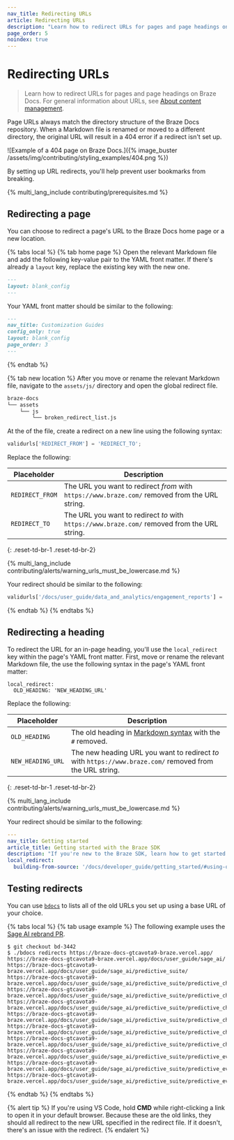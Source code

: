 ```yaml
---
nav_title: Redirecting URLs
article: Redirecting URLs
description: "Learn how to redirect URLs for pages and page headings on Braze Docs."
page_order: 5
noindex: true
---
```


# Redirecting URLs

> Learn how to redirect URLs for pages and page headings on Braze Docs. For general information about URLs, see [About content management]({{site.baseurl}}/contributing/content_management/#urls).

Page URLs always match the directory structure of the Braze Docs repository. When a Markdown file is renamed or moved to a different directory, the original URL will result in a 404 error if a redirect isn't set up.

![Example of a 404 page on Braze Docs.]({% image_buster /assets/img/contributing/styling_examples/404.png %})

By setting up URL redirects, you'll help prevent user bookmarks from breaking.

{% multi_lang_include contributing/prerequisites.md %}

## Redirecting a page

You can choose to redirect a page's URL to the Braze Docs home page or a new location.

{% tabs local %}
{% tab home page %}
Open the relevant Markdown file and add the following key-value pair to the YAML front matter. If there's already a `layout` key, replace the existing key with the new one.

```markdown
---
layout: blank_config
---
```

Your YAML front matter should be similar to the following:

```markdown
---
nav_title: Customization Guides
config_only: true
layout: blank_config
page_order: 3
---
```
{% endtab %}

{% tab new location %}
After you move or rename the relevant Markdown file, navigate to the `assets/js/` directory and open the global redirect file.

```bash
braze-docs
└── assets
    └── js
        └── broken_redirect_list.js
```

At the of the file, create a redirect on a new line using the following syntax:

```javascript
validurls['REDIRECT_FROM'] = 'REDIRECT_TO';
```

Replace the following:

| Placeholder     | Description                                                                                    |
|-----------------|------------------------------------------------------------------------------------------------|
| `REDIRECT_FROM` | The URL you want to redirect _from_ with `https://www.braze.com/` removed from the URL string. |
| `REDIRECT_TO`   | The URL you want to redirect _to_ with `https://www.braze.com/` removed from the URL string.   |
{: .reset-td-br-1 .reset-td-br-2}

{% multi_lang_include contributing/alerts/warning_urls_must_be_lowercase.md %}

Your redirect should be similar to the following:

```javascript
validurls['/docs/user_guide/data_and_analytics/engagement_reports'] = '/docs/user_guide/data_and_analytics/your_reports/engagement_reports';
```
{% endtab %}
{% endtabs %}

## Redirecting a heading

To redirect the URL for an in-page heading, you'll use the `local_redirect` key within the page's YAML front matter. First, move or rename the relevant Markdown file, the use the following syntax in the page's YAML front matter:

```
local_redirect:
  OLD_HEADING: 'NEW_HEADING_URL'
```

Replace the following:

| Placeholder       | Description                                                                                                                                   |
|-------------------|-----------------------------------------------------------------------------------------------------------------------------------------------|
| `OLD_HEADING`     | The old heading in [Markdown syntax](https://www.markdownguide.org/basic-syntax/#an-example-putting-the-parts-together) with the `#` removed. |
| `NEW_HEADING_URL` | The new heading URL you want to redirect _to_ with `https://www.braze.com/` removed from the URL string.                                      |
{: .reset-td-br-1 .reset-td-br-2}

{% multi_lang_include contributing/alerts/warning_urls_must_be_lowercase.md %}

Your redirect should be similar to the following:

```yaml
---
nav_title: Getting started
article_title: Getting started with the Braze SDK
description: "If you're new to the Braze SDK, learn how to get started."
local_redirect:
  building-from-source: '/docs/developer_guide/getting_started/#using-our-install-script'
```

## Testing redirects

You can use [`bdocs`]({{site.baseurl}}/contributing/bdocs) to lists all of the old URLs you set up using a base URL of your choice.

{% tabs local %}
{% tab usage example %}
The following example uses the [Sage AI rebrand PR](https://github.com/braze-inc/braze-docs/pull/8040).

```terminal
$ git checkout bd-3442
$ ./bdocs redirects https://braze-docs-gtcavota9-braze.vercel.app/
https://braze-docs-gtcavota9-braze.vercel.app/docs/user_guide/sage_ai/
https://braze-docs-gtcavota9-braze.vercel.app/docs/user_guide/sage_ai/predictive_suite/
https://braze-docs-gtcavota9-braze.vercel.app/docs/user_guide/sage_ai/predictive_suite/predictive_churn
https://braze-docs-gtcavota9-braze.vercel.app/docs/user_guide/sage_ai/predictive_suite/predictive_churn/creating_a_churn_prediction/
https://braze-docs-gtcavota9-braze.vercel.app/docs/user_guide/sage_ai/predictive_suite/predictive_churn/prediction_analytics/
https://braze-docs-gtcavota9-braze.vercel.app/docs/user_guide/sage_ai/predictive_suite/predictive_churn/prediction_analytics/prediction_quality/
https://braze-docs-gtcavota9-braze.vercel.app/docs/user_guide/sage_ai/predictive_suite/predictive_churn/messaging_users/
https://braze-docs-gtcavota9-braze.vercel.app/docs/user_guide/sage_ai/predictive_suite/predictive_churn/prediction_faq/
https://braze-docs-gtcavota9-braze.vercel.app/docs/user_guide/sage_ai/predictive_suite/predictive_events/
https://braze-docs-gtcavota9-braze.vercel.app/docs/user_guide/sage_ai/predictive_suite/predictive_events/creating_an_event_prediction/
https://braze-docs-gtcavota9-braze.vercel.app/docs/user_guide/sage_ai/predictive_suite/predictive_events/prediction_analytics/
```
{% endtab %}
{% endtabs %}

{% alert tip %}
If you're using VS Code, hold **CMD** while right-clicking a link to open it in your default browser. Because these are the old links, they should all redirect to the new URL specified in the redirect file. If it doesn't, there's an issue with the redirect.
{% endalert %}
